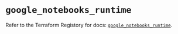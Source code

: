 # `google_notebooks_runtime`

Refer to the Terraform Registory for docs: [`google_notebooks_runtime`](https://registry.terraform.io/providers/hashicorp/google-beta/5.26.0/docs/resources/google_notebooks_runtime).
